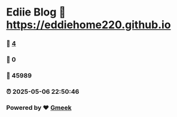 # Ediie Blog :link: https://eddiehome220.github.io 
### :page_facing_up: [4](https://eddiehome220.github.io/tag.html) 
### :speech_balloon: 0 
### :hibiscus: 45989 
### :alarm_clock: 2025-05-06 22:50:46 
### Powered by :heart: [Gmeek](https://github.com/Meekdai/Gmeek)
